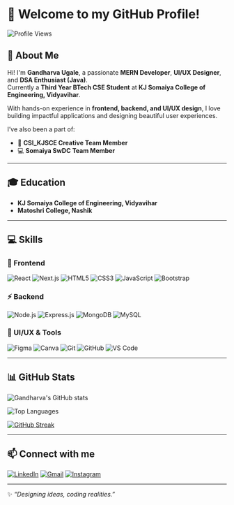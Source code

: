 # 👋 Welcome to my GitHub Profile!  

![Profile Views](https://komarev.com/ghpvc/?username=G-JARVIS&color=blue)

## 🚀 About Me
Hi! I'm **Gandharva Ugale**, a passionate **MERN Developer**, **UI/UX Designer**, and **DSA Enthusiast (Java)**.  
Currently a **Third Year BTech CSE Student** at **KJ Somaiya College of Engineering, Vidyavihar**.  

With hands-on experience in **frontend, backend, and UI/UX design**, I love building impactful applications and designing beautiful user experiences.  

I’ve also been a part of:
- 🎨 **CSI_KJSCE Creative Team Member**  
- 💻 **Somaiya SwDC Team Member**  

---

## 🎓 Education
- **KJ Somaiya College of Engineering, Vidyavihar**  
- **Matoshri College, Nashik**  

---

## 💻 Skills

### 🚀 Frontend
![React](https://img.shields.io/badge/-React-61DAFB?style=flat&logo=react&logoColor=black)
![Next.js](https://img.shields.io/badge/-Next.js-000000?style=flat&logo=nextdotjs)
![HTML5](https://img.shields.io/badge/-HTML5-E34F26?style=flat&logo=html5&logoColor=white)
![CSS3](https://img.shields.io/badge/-CSS3-1572B6?style=flat&logo=css3)
![JavaScript](https://img.shields.io/badge/-JavaScript-F7DF1E?style=flat&logo=javascript&logoColor=black)
![Bootstrap](https://img.shields.io/badge/-Bootstrap-7952B3?style=flat&logo=bootstrap&logoColor=white)

### ⚡ Backend
![Node.js](https://img.shields.io/badge/-Node.js-339933?style=flat&logo=node.js&logoColor=white)
![Express.js](https://img.shields.io/badge/-Express.js-000000?style=flat&logo=express&logoColor=white)
![MongoDB](https://img.shields.io/badge/-MongoDB-47A248?style=flat&logo=mongodb&logoColor=white)
![MySQL](https://img.shields.io/badge/-MySQL-4479A1?style=flat&logo=mysql&logoColor=white)

### 🎨 UI/UX & Tools
![Figma](https://img.shields.io/badge/-Figma-F24E1E?style=flat&logo=figma&logoColor=white)
![Canva](https://img.shields.io/badge/-Canva-00C4CC?style=flat&logo=canva&logoColor=white)
![Git](https://img.shields.io/badge/-Git-F05032?style=flat&logo=git&logoColor=white)
![GitHub](https://img.shields.io/badge/-GitHub-181717?style=flat&logo=github&logoColor=white)
![VS Code](https://img.shields.io/badge/-VSCode-007ACC?style=flat&logo=visual-studio-code&logoColor=white)

---

## 📊 GitHub Stats
![Gandharva's GitHub stats](https://github-readme-stats.vercel.app/api?username=G-JARVIS&show_icons=true&theme=tokyonight)

![Top Languages](https://github-readme-stats.vercel.app/api/top-langs/?username=G_JARVIS&layout=compact&theme=tokyonight)

[![GitHub Streak](https://streak-stats.demolab.com?user=G-JARVIS&theme=tokyonight&hide_border=true)](https://git.io/streak-stats)

---

## 📫 Connect with me
[![LinkedIn](https://img.shields.io/badge/-LinkedIn-blue?logo=linkedin&logoColor=white)](https://www.linkedin.com/in/gandharva-ugale)
[![Gmail](https://img.shields.io/badge/-Gmail-red?logo=gmail&logoColor=white)](mailto:gandharvaugale@gmail.com)
[![Instagram](https://img.shields.io/badge/-Instagram-purple?logo=instagram&logoColor=white)](https://www.instagram.com/gandharva_18)

---

✨ *“Designing ideas, coding realities.”*
